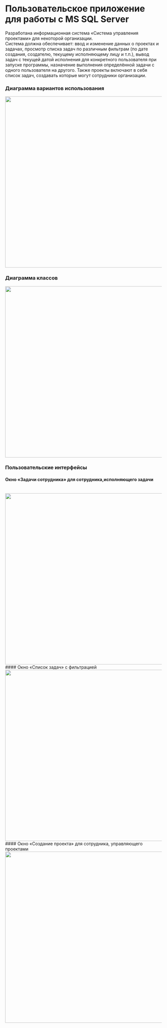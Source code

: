 # Пользовательское приложение<br />для работы с MS SQL Server

Разработана информационная система «Система управления проектами» для некоторой организации.<br /> 
Система должна обеспечивает: ввод и изменение данных о проектах и задачах, просмотр списка задач по различным фильтрам (по дате создания, создателю, текущему исполняющему лицу и т.п.), вывод задач с текущей датой исполнения для конкретного пользователя при запуске программы, назначение выполнения определённой задачи с одного пользователя на другого. Также проекты включают в себя список задач, создавать которые могут сотрудники организации.

### Диаграмма вариантов использования 
<img src="https://github.com/SedatDon3/WindowsForm-APIdb/blob/master/PicAPIdb/4.png?raw=true" width="550"><br />
### Диаграмма классов
<img src="https://github.com/SedatDon3/WindowsForm-APIdb/blob/master/PicAPIdb/5.png?raw=true" width="550"><br />
### Пользовательские интерфейсы
#### Окно «Задачи сотрудника» для сотрудника,исполняющего задачи
<br />
<img src="https://github.com/SedatDon3/WindowsForm-APIdb/blob/master/PicAPIdb/1.png?raw=true" width="550"><br />
#### Окно «Список задач» с фильтрацией
<br />
<img src="https://github.com/SedatDon3/WindowsForm-APIdb/blob/master/PicAPIdb/2.png?raw=true" width="550"><br />
#### Окно «Создание проекта» для сотрудника, управляющего проектами
<br />
<img src="https://github.com/SedatDon3/WindowsForm-APIdb/blob/master/PicAPIdb/3.png?raw=true" width="550"><br />
